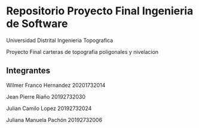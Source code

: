 # Repositorio Proyecto Final Ingenieria de Software
Universidad Distrital
Ingenieria Topografica

Proyecto Final carteras de topografia poligonales y nivelacion
## Integrantes
 Wilmer Franco Hernandez 20201732014

 Jean Pierre Riaño 20192732030

 Julian Camilo Lopez 20192732024

 Juliana Manuela Pachón  20192732006
 


